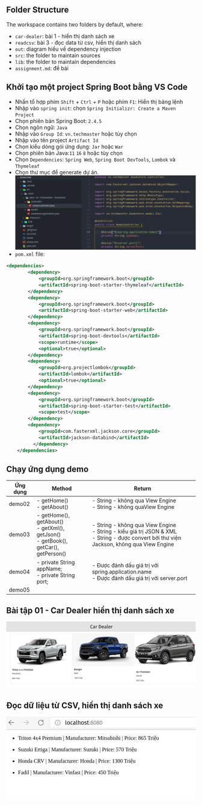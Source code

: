 ## Folder Structure

The workspace contains two folders by default, where:
- `car-dealer`: bài 1 - hiển thị danh sách xe
- `readcsv`: bài 3 - đọc data từ csv, hiển thị danh sách
- `out`: diagram hiểu về dependency injection
- `src`: the folder to maintain sources
- `lib`: the folder to maintain dependencies
- `assignment.md`: đề bài

## Khởi tạo một project Spring Boot bằng VS Code

- Nhấn tổ hợp phím `Shift` + `Ctrl` + `P` hoặc phím `F1`: Hiển thị bảng lệnh
- Nhập vào `spring init`: chọn `Spring Initializr: Create a Maven Project`
- Chọn phiên bản Spring Boot: `2.4.5` 
- Chọn ngôn ngữ: `Java`
- Nhập vào `Group Id`: `vn.techmaster`  hoặc tùy chọn
- Nhập vào tên project `Artifact Id`
- Chọn kiểu dóng gói ứng dụng: `Jar` hoặc `War`
- Chọn phiên bản Java:`11` `16` `8` hoặc tùy chọn
- Chọn `Dependencies`: `Spring Web`, `Spring Boot DevTools`, `Lombok` và `Thymeleaf`
- Chọn thư mục để generate dự án.
![screenshot](images/springinit.png)
- `pom.xml` file:

```xml
<dependencies>
		<dependency>
			<groupId>org.springframework.boot</groupId>
			<artifactId>spring-boot-starter-thymeleaf</artifactId>
		</dependency>
		<dependency>
			<groupId>org.springframework.boot</groupId>
			<artifactId>spring-boot-starter-web</artifactId>
		</dependency>
		<dependency>
			<groupId>org.springframework.boot</groupId>
			<artifactId>spring-boot-devtools</artifactId>
			<scope>runtime</scope>
			<optional>true</optional>
		</dependency>
		<dependency>
			<groupId>org.projectlombok</groupId>
			<artifactId>lombok</artifactId>
			<optional>true</optional>
		</dependency>
		<dependency>
			<groupId>org.springframework.boot</groupId>
			<artifactId>spring-boot-starter-test</artifactId>
			<scope>test</scope>
		</dependency>
		<dependency>
			<groupId>com.fasterxml.jackson.core</groupId>
			<artifactId>jackson-databind</artifactId>
		  </dependency>
	</dependencies>
```

## Chạy ứng dụng demo
|Ứng dụng|Method|Return|
|---|---|---|
|demo02|- getHome()<br/>- getAbout()|- String - không qua View Engine<br/>- String - không quaView Engine|
|demo03|- getHome(), getAbout()<br/>- getXml(), getJson()<br/>- getBook(),  getCar(), getPerson()|- String - không qua View Engine<br/>- String - kiểu giá trị JSON & XML<br/>- String - được convert bởi thư viện Jackson, không qua View Engine|
|demo04|- private String appName;<br/>- private String port;|- Được đánh dấu giá trị với spring.application.name<br/>- Được đánh dấu giá trị với server.port|
|demo05|||

## Bài tập 01 - Car Dealer hiển thị danh sách xe
![car-dealer](images/car-dealer.png)

## Đọc dữ liệu từ CSV, hiển thị danh sách xe

![](images/csv.png)
